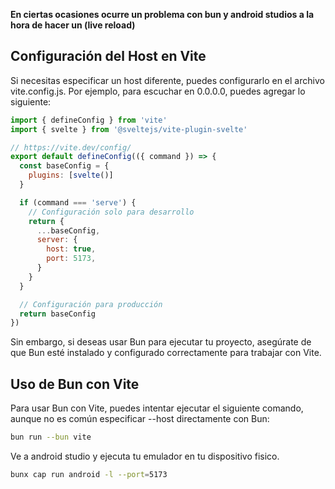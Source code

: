 __En ciertas ocasiones ocurre un problema con bun y android studios a la hora de hacer un (live reload)__

## Configuración del Host en Vite

Si necesitas especificar un host diferente, puedes configurarlo en el archivo vite.config.js. Por ejemplo, para escuchar en 0.0.0.0, puedes agregar lo siguiente:

```javascript
import { defineConfig } from 'vite'
import { svelte } from '@sveltejs/vite-plugin-svelte'

// https://vite.dev/config/
export default defineConfig(({ command }) => {
  const baseConfig = {
    plugins: [svelte()]
  }

  if (command === 'serve') {
    // Configuración solo para desarrollo
    return {
      ...baseConfig,
      server: {
        host: true,
        port: 5173,
      }
    }
  }

  // Configuración para producción
  return baseConfig
})
```

Sin embargo, si deseas usar Bun para ejecutar tu proyecto, asegúrate de que Bun esté instalado y configurado correctamente para trabajar con Vite.

## Uso de Bun con Vite

Para usar Bun con Vite, puedes intentar ejecutar el siguiente comando, aunque no es común especificar --host directamente con Bun:


```bash
bun run --bun vite
```

Ve a android studio y ejecuta tu emulador en tu dispositivo fisico.

```bash
bunx cap run android -l --port=5173
```

